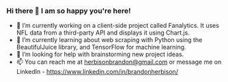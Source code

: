 ### Hi there 👋 I am so happy you're here!

- 🔭 I’m currently working on a client-side project called Fanalytics. It uses NFL data from a third-party API and displays it using Chart.js.
- 🌱 I’m currently learning about web scraping with Python using the BeautifulJuice library, and TensorFlow for machine learning.
- 🤔 I’m looking for help with brainstorming new project ideas.
- 📫 You can reach me at herbisonbrandon@gmail.com or message me on LinkedIn - https://www.linkedin.com/in/brandonherbison/
<!--
**brandonherbison/brandonherbison** is a ✨ _special_ ✨ repository because its `README.md` (this file) appears on your GitHub profile.

Here are some ideas to get you started:



- 👯 I’m looking to collaborate on ...

- 💬 Ask me about ...

- 😄 Pronouns: ...
- ⚡ Fun fact: ...
-->
